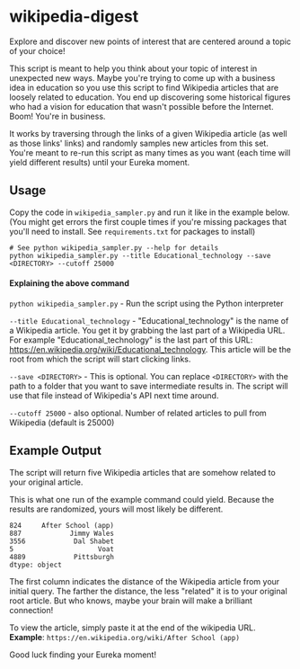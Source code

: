 # wikipedia-digest
Explore and discover new points of interest that are centered around a topic of your choice!

This script is meant to help you think about your topic of interest in unexpected new ways.
Maybe you're trying to come up with a business idea in education so you use this script to find Wikipedia articles that
are loosely related to education.
You end up discovering some historical figures who had a vision for education that wasn't possible before the Internet. Boom! You're in business.

It works by traversing through the links of a given Wikipedia article (as well as those links' links) and randomly samples new articles from this set. You're meant to re-run this script as many times as you want (each time will yield different results) until your Eureka moment.

## Usage
Copy the code in `wikipedia_sampler.py` and run it like in the example below. (You might get errors the first couple times if you're missing packages that you'll need to install. See `requirements.txt` for packages to install)
```
# See python wikipedia_sampler.py --help for details
python wikipedia_sampler.py --title Educational_technology --save <DIRECTORY> --cutoff 25000
```
#### Explaining the above command
`python wikipedia_sampler.py` - Run the script using the Python interpreter

`--title Educational_technology` - "Educational_technology" is the name of a Wikipedia article.
You get it by grabbing the last part of a Wikipedia URL. For example "Educational_technology" is the last part of this URL: https://en.wikipedia.org/wiki/Educational_technology.
This article will be the root from which the script will start clicking links.

`--save <DIRECTORY>` - This is optional. You can replace `<DIRECTORY>` with the path to a folder that you want to save intermediate results in. The script will use that file instead of Wikipedia's API next time around.

`--cutoff 25000` - also optional. Number of related articles to pull from Wikipedia (default is 25000)

## Example Output
The script will return five Wikipedia articles that are somehow related to your original article.

This is what one run of the example command could yield. Because the results are randomized, yours will most likely be different.
```
824     After School (app)
887            Jimmy Wales
3556            Dal Shabet
5                     Voat
4889            Pittsburgh
dtype: object
```
The first column indicates the distance of the Wikipedia article from your initial query. The farther the distance, the less "related" it is to your original root article. But who knows, maybe your brain will make a brilliant connection!

To view the article, simply paste it at the end of the wikipedia URL. **Example**: `https://en.wikipedia.org/wiki/After School (app)`

Good luck finding your Eureka moment!
